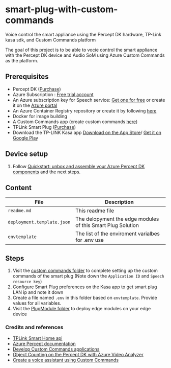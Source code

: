 # smart-plug-with-custom-commands
Voice control the smart appliance using the Percept DK hardware, TP-Link kasa sdk, and Custom Commands platform

The goal of this project is to be able to vocie control the smart appliance with the Percept DK device and Audio SoM using Azure Custom Commands as the platform.

## Prerequisites
- Percept DK ([Purchase](https://www.microsoft.com/en-us/store/build/azure-percept/8v2qxmzbz9vc))
- Azure Subscription : [Free trial account](https://azure.microsoft.com/en-us/free/)
- An Azure subscription key for Speech service: [Get one for free](https://github.com/MicrosoftDocs/azure-docs/blob/master/articles/cognitive-services/Speech-Service/overview.md#try-the-speech-service-for-free) or create it on the [Azure portal](https://portal.azure.com/)
- An Azure Container Registry repository or create it by following [here](https://docs.microsoft.com/en-us/azure/iot-edge/tutorial-develop-for-linux?view=iotedge-2020-11#create-a-container-registry)
- Docker for image building
- A Custom Commands app (create custom commands [here](https://ms.portal.azure.com/#create/Microsoft.CognitiveServicesSpeechServices))
- TPLink Smart Plug ([Purchase](https://www.kasasmart.com/us/products/smart-plugs/kasa-smart-wifi-plug-hs100))
- Download the TP-LINK Kasa app [Download on the App Store](https://apps.apple.com/us/app/kasa-smart/id1034035493)/ [Get it on Google Play](https://play.google.com/store/apps/details?id=com.tplink.kasa_android&hl=en_US&gl=US)


## Device setup
1. Follow [Quickstart: unbox and assemble your Azure Percept DK components](https://docs.microsoft.com/en-us/azure/azure-percept/quickstart-percept-dk-unboxing) and the next steps.


## Content

| File             | Description                                                   |
|-------------------------|---------------------------------------------------------------|
| `readme.md`             | This readme file                                              |
| `deployment.template.json`    | The delopyment the edge modules of this Smart Plug Solution |
| `envtemplate`    | The list of the enviroment varialbes for .env use |


## Steps
1. Visit the [custom commands folder](https://github.com/leannhuang/smart-plug-with-custom-commands/tree/main/custom-commands) to complete setting up the custom commands of the smart plug (Note down the `Application ID` and `Speech resource key`)
2. Configure Smart Plug preferences on the Kasa app to get smart plug LAN ip and note it down
3. Create a file named `.env` in this folder based on `envtemplate`. Provide values for all variables.
4. Visit the [PlugModule folder](https://github.com/leannhuang/smart-plug-with-custom-commands/tree/main/modules/PlugModule) to deploy edge modules on your edge device


### Credits and references
- [TPLink Smart Home api](https://github.com/plasticrake/tplink-smarthome-api)
- [Azure Percept documentation](https://docs.microsoft.com/en-us/azure/azure-percept/)
- [Develop Custom Commands applications](https://docs.microsoft.com/en-us/azure/cognitive-services/speech-service/how-to-develop-custom-commands-application)
- [Object Counting on the Percept DK with Azure Video Analyzer](https://github.com/michhar/counting-objects-with-azure-video-analyzer)
- [Create a voice assistant using Custom Commands](https://github.com/MicrosoftDocs/azure-docs/blob/master/articles/cognitive-services/Speech-Service/quickstart-custom-commands-application.md)
